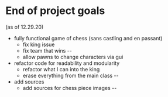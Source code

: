 # End of project goals
(as of 12.29.20)

- fully functional game of chess (sans castling and en passant)
	- fix king issue
	- fix team that wins -- 
	- allow pawns to change characters via gui
- refactor code for readability and modularity
	- refactor what I can into the king
	- erase everything from the main class -- 
- add sources
	- add sources for chess piece images -- 